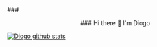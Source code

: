 
 
###<div align="center"> ### Hi there 👋 I'm Diogo</div>

[![Diogo github stats](https://github-readme-stats.vercel.app/api?username=fdiogoc)](https://github.com/fdiogoc/github-readme-stats)





